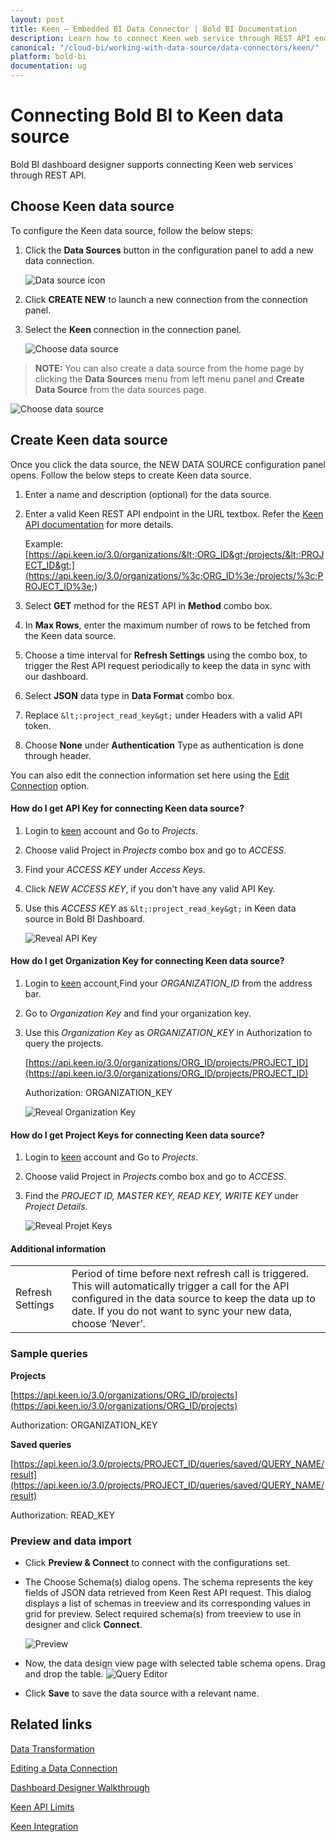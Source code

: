 ```yaml
---
layout: post
title: Keen – Embedded BI Data Connector | Bold BI Documentation
description: Learn how to connect Keen web service through REST API endpoint with Bold BI Embedded and create data source.
canonical: "/cloud-bi/working-with-data-source/data-connectors/keen/"
platform: bold-bi
documentation: ug
---
```


# Connecting Bold BI to Keen data source
Bold BI dashboard designer supports connecting Keen web services through REST API.

## Choose Keen data source
To configure the Keen data source, follow the below steps:
1. Click the **Data Sources** button in the configuration panel to add a new data connection.

   ![Data source icon](/static/assets/embedded/working-with-datasource/data-connectors/images/common/DataSourcesIcon.png)

2. Click **CREATE NEW** to launch a new connection from the connection panel.
3. Select the **Keen** connection in the connection panel.

   ![Choose data source](/static/assets/embedded/working-with-datasource/data-connectors/images/keen/ChooseDS.png)

> **NOTE:**  You can also create a data source from the home page by clicking the **Data Sources** menu from left menu panel and **Create Data Source** from the data sources page.

   ![Choose data source](/static/assets/embedded/working-with-datasource/data-connectors/images/keen/ChooseDS_server.png)

## Create Keen data source
Once you click the data source, the NEW DATA SOURCE configuration panel opens. Follow the below steps to create Keen data source.
1. Enter a name and description (optional) for the data source.
2. Enter a valid Keen REST API endpoint in the URL textbox. Refer the [Keen API documentation](https://keen.io/docs/api/) for more details.

    Example: [https://api.keen.io/3.0/organizations/&lt;:ORG_ID&gt;/projects/&lt;:PROJECT_ID&gt;](https://api.keen.io/3.0/organizations/%3c;ORG_ID%3e;/projects/%3c;PROJECT_ID%3e;)

3. Select **GET** method for the REST API in **Method** combo box.
4. In **Max Rows**, enter the maximum number of rows to be fetched from the Keen data source.
5. Choose a time interval for **Refresh Settings** using the combo box, to trigger the Rest API request periodically to keep the data in sync with our dashboard.  
6. Select **JSON** data type in **Data Format** combo box.
7. Replace `&lt;:project_read_key&gt;` under Headers with a valid API token.
8. Choose **None** under **Authentication** Type as authentication is done through header.

You can also edit the connection information set here using the [Edit Connection](/embedded-bi/working-with-data-source/editing-a-data-connection/) option.

#### How do I get API Key for connecting Keen data source?

1. Login to [keen](https://keen.io/login) account and Go to *Projects*. 
2. Choose valid Project in *Projects* combo box and go to *ACCESS*.
3. Find your *ACCESS KEY* under *Access Keys*.
4. Click *NEW ACCESS KEY*, if you don't have any valid API Key.
5. Use this *ACCESS KEY* as `&lt;:project_read_key&gt;` in Keen data source in Bold BI Dashboard.

   ![Reveal API Key](/static/assets/embedded/working-with-datasource/data-connectors/images/keen/APIKey.png)

#### How do I get Organization Key for connecting Keen data source?

1. Login to [keen](https://keen.io/login) account,Find your *ORGANIZATION_ID* from the address bar.
2. Go to *Organization Key* and find your organization key. 
3. Use this *Organization Key* as *ORGANIZATION_KEY* in Authorization to query the projects.

   [https://api.keen.io/3.0/organizations/ORG_ID/projects/PROJECT_ID](https://api.keen.io/3.0/organizations/ORG_ID/projects/PROJECT_ID)

   Authorization: ORGANIZATION_KEY

   ![Reveal Organization Key](/static/assets/embedded/working-with-datasource/data-connectors/images/keen/OrganizationKey.png)

#### How do I get Project Keys for connecting Keen data source?

1. Login to [keen](https://keen.io/login) account and Go to *Projects*. 
2. Choose valid Project in *Projects* combo box and go to *ACCESS*.
3. Find the *PROJECT ID, MASTER KEY, READ KEY, WRITE KEY* under *Project Details*.

   ![Reveal Projet Keys](/static/assets/embedded/working-with-datasource/data-connectors/images/keen/ProjectKeys.png)

#### Additional information
<table width="600">
<tr>
<td>
Refresh Settings
</td>
<td>
Period of time before next refresh call is triggered. This will automatically trigger a call for the API configured in the data source to keep the data up to date. If you do not want to sync your new data, choose ‘Never’.
</td>
</tr>
</table>

### Sample queries

**Projects**

[https://api.keen.io/3.0/organizations/ORG_ID/projects](https://api.keen.io/3.0/organizations/ORG_ID/projects)

Authorization: ORGANIZATION_KEY

**Saved queries**

[https://api.keen.io/3.0/projects/PROJECT_ID/queries/saved/QUERY_NAME/result](https://api.keen.io/3.0/projects/PROJECT_ID/queries/saved/QUERY_NAME/result)

Authorization: READ_KEY

### Preview and data import
* Click **Preview & Connect** to connect with the configurations set.
* The Choose Schema(s) dialog opens. The schema represents the key fields of JSON data retrieved from Keen Rest API request. This dialog displays a list of schemas in treeview and its corresponding values in grid for preview. Select required schema(s) from treeview to use in designer and click **Connect**.

   ![Preview](/static/assets/embedded/working-with-datasource/data-connectors/images/common/Preview.png)

* Now, the data design view page with selected table schema opens. Drag and drop the table.
   ![Query Editor](/static/assets/embedded/working-with-datasource/data-connectors/images/common/QueryEditor.png)

* Click **Save** to save the data source with a relevant name.

## Related links
[Data Transformation](/embedded-bi/working-with-data-source/transforming-data/joining-table/)

[Editing a Data Connection](/embedded-bi/working-with-data-source/editing-a-data-connection/)   

[Dashboard Designer Walkthrough](/embedded-bi/getting-started/bold-bi-walk-through/)

[Keen API Limits](https://keen.io/docs/api/?shell#limits)

[Keen Integration](https://www.boldbi.com/integrations/keen?utm_source=syncfusion&utm_medium=documentation&utm_campaign=boldbikeenintegration)